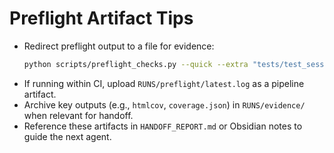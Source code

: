 ﻿# Preflight Artifact Tips

- Redirect preflight output to a file for evidence:
  ```bash
  python scripts/preflight_checks.py --quick --extra "tests/test_session_ecosystem.py" > RUNS/preflight/latest.log
  ```
- If running within CI, upload `RUNS/preflight/latest.log` as a pipeline artifact.
- Archive key outputs (e.g., `htmlcov`, `coverage.json`) in `RUNS/evidence/` when relevant for handoff.
- Reference these artifacts in `HANDOFF_REPORT.md` or Obsidian notes to guide the next agent.

